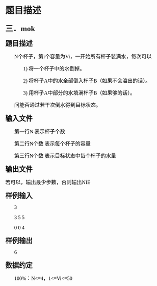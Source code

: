 # 题目描述


<p style="text-align:left;">
<span style="font-weight:bold;font-size:18.0000pt;font-family:&#39;宋体&#39;;">三．<span>mok</span></span><span style="font-weight:bold;font-size:18.0000pt;font-family:&#39;Times New Roman&#39;;"></span> 
</p>
<p>
<span style="font-weight:bold;font-size:16.0000pt;font-family:&#39;幼圆&#39;;">题目描述</span><span style="font-weight:bold;font-size:16.0000pt;font-family:&#39;幼圆&#39;;"></span> 
</p>
<p style="text-indent:21.0000pt;text-align:left;">
<span style="color:#000000;font-size:12.0000pt;font-family:&#39;宋体&#39;;">N个杯子，第i个容量为Vi，一开始所有杯子装满水，每次可以</span><span style="color:#000000;font-size:12.0000pt;font-family:&#39;宋体&#39;;"></span> 
</p>
<p style="margin-left:60.0000pt;text-indent:-18.0000pt;text-align:left;">
<span style="color:#000000;font-size:12.0000pt;font-family:&#39;宋体&#39;;">1) </span><span style="color:#000000;font-size:12.0000pt;font-family:&#39;宋体&#39;;">将一个杯子中的水倒掉。</span><span style="color:#000000;font-size:12.0000pt;font-family:&#39;宋体&#39;;"></span> 
</p>
<p style="margin-left:60.0000pt;text-indent:-18.0000pt;text-align:left;">
<span style="color:#000000;font-size:12.0000pt;font-family:&#39;宋体&#39;;">2) </span><span style="color:#000000;font-size:12.0000pt;font-family:&#39;宋体&#39;;">将杯子A中的水全部倒入杯子B（如果不会溢出的话）。</span><span style="color:#000000;font-size:12.0000pt;font-family:&#39;宋体&#39;;"></span> 
</p>
<p style="margin-left:60.0000pt;text-indent:-18.0000pt;text-align:left;">
<span style="color:#000000;font-size:12.0000pt;font-family:&#39;宋体&#39;;">3) </span><span style="color:#000000;font-size:12.0000pt;font-family:&#39;宋体&#39;;">用杯子A中部分的水填满杯子B（如果够的话）。</span><span style="color:#000000;font-size:12.0000pt;font-family:&#39;宋体&#39;;"></span> 
</p>
<p style="margin-left:21.0000pt;text-align:left;">
<span style="color:#000000;font-size:12.0000pt;font-family:&#39;宋体&#39;;">问能否通过若干次倒水得到目标状态。</span><span style="color:#000000;font-size:12.0000pt;font-family:&#39;宋体&#39;;"></span> 
</p>
<p style="text-align:left;">
<span style="color:#000000;font-weight:bold;font-size:16.0000pt;font-family:&#39;幼圆&#39;;">输入文件</span><span style="color:#000000;font-weight:bold;font-size:16.0000pt;font-family:&#39;幼圆&#39;;"></span> 
</p>
<p style="text-indent:21.0000pt;text-align:left;">
<span style="color:#000000;font-size:12.0000pt;font-family:&#39;宋体&#39;;">第一行N</span><span style="color:#000000;font-size:12.0000pt;font-family:&#39;宋体&#39;;"> </span><span style="color:#000000;font-size:12.0000pt;font-family:&#39;宋体&#39;;">表示杯子个数</span><span style="color:#000000;font-size:12.0000pt;font-family:&#39;宋体&#39;;"></span> 
</p>
<p style="text-indent:21.0000pt;text-align:left;">
<span style="color:#000000;font-size:12.0000pt;font-family:&#39;宋体&#39;;">第二行N个数 表示每个杯子的容量</span><span style="color:#000000;font-size:12.0000pt;font-family:&#39;宋体&#39;;"></span> 
</p>
<p style="text-indent:21.0000pt;text-align:left;">
<span style="color:#000000;font-size:12.0000pt;font-family:&#39;宋体&#39;;">第三行N个数 表示目标状态中每个杯子的水量</span><span style="color:#000000;font-size:12.0000pt;font-family:&#39;宋体&#39;;"></span> 
</p>
<p style="text-align:left;">
<span style="color:#000000;font-weight:bold;font-size:16.0000pt;font-family:&#39;幼圆&#39;;">输出文件</span><span style="color:#000000;font-weight:bold;font-size:16.0000pt;font-family:&#39;幼圆&#39;;"></span> 
</p>
<p style="text-align:left;">
<span style="color:#000000;font-weight:bold;font-size:16.0000pt;font-family:&#39;幼圆&#39;;"> </span><span style="color:#000000;font-size:12.0000pt;font-family:&#39;宋体&#39;;">若可以，输出最少步数，否则输出NIE</span><span style="color:#000000;font-size:12.0000pt;font-family:&#39;宋体&#39;;"></span> 
</p>
<p style="text-align:left;">
<span style="color:#000000;font-size:12.0000pt;font-family:&#39;宋体&#39;;"></span> 
</p>
<p style="text-align:left;">
<span style="font-weight:bold;font-size:16.0000pt;font-family:&#39;幼圆&#39;;">样例输入</span><span style="font-weight:bold;font-size:16.0000pt;font-family:&#39;幼圆&#39;;"></span> 
</p>
<p style="text-indent:21.0000pt;">
<span style="color:#000000;font-size:12.0000pt;font-family:&#39;宋体&#39;;">3</span><span style="color:#000000;font-size:12.0000pt;font-family:&#39;宋体&#39;;"></span> 
</p>
<p style="text-indent:21.0000pt;">
<span style="color:#000000;font-size:12.0000pt;font-family:&#39;宋体&#39;;">3 5 5</span><span style="color:#000000;font-size:12.0000pt;font-family:&#39;宋体&#39;;"></span> 
</p>
<p style="text-indent:21.0000pt;">
<span style="color:#000000;font-size:12.0000pt;font-family:&#39;宋体&#39;;">0 0 4</span><span style="color:#000000;font-size:12.0000pt;font-family:&#39;宋体&#39;;"></span> 
</p>
<p>
<span style="font-weight:bold;font-size:16.0000pt;font-family:&#39;幼圆&#39;;">样例输出</span><span style="font-weight:bold;font-size:16.0000pt;font-family:&#39;幼圆&#39;;"></span> 
</p>
<p style="text-indent:21.0000pt;">
<span style="color:#000000;font-size:12.0000pt;font-family:&#39;宋体&#39;;">6</span><span style="color:#000000;font-size:12.0000pt;font-family:&#39;宋体&#39;;"></span> 
</p>
<p style="text-indent:21.0000pt;">
<span style="color:#000000;font-size:12.0000pt;font-family:&#39;宋体&#39;;"></span> 
</p>
<p>
<span style="font-weight:bold;font-size:16.0000pt;font-family:&#39;幼圆&#39;;">数据约定</span><span style="font-weight:bold;font-size:16.0000pt;font-family:&#39;幼圆&#39;;"></span> 
</p>
<p style="text-indent:21.0000pt;text-align:left;">
<span style="color:#000000;font-size:12.0000pt;font-family:&#39;宋体&#39;;">100%：N&lt;=4，1&lt;=Vi&lt;=50</span><span style="color:#000000;font-size:12.0000pt;font-family:&#39;宋体&#39;;"></span> 
</p>
